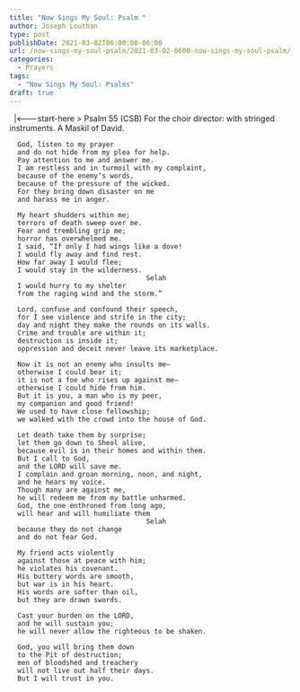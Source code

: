 ```yaml
---
title: "Now Sings My Soul: Psalm "
author: Joseph Louthan
type: post
publishDate: 2021-03-02T06:00:00-06:00
url: /now-sings-my-soul-psalm/2021-03-02-0600-now-sings-my-soul-psalm/
categories:
  - Prayers
tags:
  - "Now Sings My Soul: Psalms"
draft: true
---
```

<div style="font-variant: small-caps;">

</div>
&nbsp;
    |<---start-here
> Psalm 55 (CSB)
For the choir director: with stringed instruments. A Maskil of David. 

      God, listen to my prayer 
      and do not hide from my plea for help. 
      Pay attention to me and answer me. 
      I am restless and in turmoil with my complaint, 
      because of the enemy’s words, 
      because of the pressure of the wicked. 
      For they bring down disaster on me 
      and harass me in anger. 

      My heart shudders within me; 
      terrors of death sweep over me. 
      Fear and trembling grip me; 
      horror has overwhelmed me. 
      I said, “If only I had wings like a dove! 
      I would fly away and find rest. 
      How far away I would flee; 
      I would stay in the wilderness. 
                                      Selah 
      I would hurry to my shelter 
      from the raging wind and the storm.” 

      Lord, confuse and confound their speech, 
      for I see violence and strife in the city; 
      day and night they make the rounds on its walls. 
      Crime and trouble are within it; 
      destruction is inside it; 
      oppression and deceit never leave its marketplace. 

      Now it is not an enemy who insults me—
      otherwise I could bear it; 
      it is not a foe who rises up against me—
      otherwise I could hide from him. 
      But it is you, a man who is my peer, 
      my companion and good friend! 
      We used to have close fellowship; 
      we walked with the crowd into the house of God. 

      Let death take them by surprise; 
      let them go down to Sheol alive, 
      because evil is in their homes and within them. 
      But I call to God, 
      and the LORD will save me. 
      I complain and groan morning, noon, and night, 
      and he hears my voice. 
      Though many are against me, 
      he will redeem me from my battle unharmed. 
      God, the one enthroned from long ago, 
      will hear and will humiliate them 
                                      Selah 
      because they do not change 
      and do not fear God. 

      My friend acts violently 
      against those at peace with him; 
      he violates his covenant. 
      His buttery words are smooth, 
      but war is in his heart. 
      His words are softer than oil, 
      but they are drawn swords. 

      Cast your burden on the LORD, 
      and he will sustain you; 
      he will never allow the righteous to be shaken. 

      God, you will bring them down 
      to the Pit of destruction; 
      men of bloodshed and treachery 
      will not live out half their days. 
      But I will trust in you.
